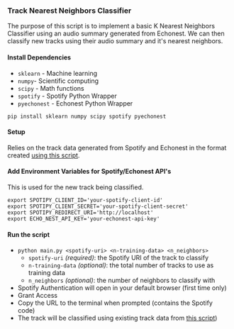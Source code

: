 ### Track Nearest Neighbors Classifier

The purpose of this script is to implement a basic K Nearest Neighbors
Classifier using an audio summary generated from Echonest. We can then
classify new tracks using their audio summary and it's nearest neighbors.

#### Install Dependencies

- `sklearn` - Machine learning
- `numpy`- Scientific computing
- `scipy` - Math functions
- `spotify` - Spotify Python Wrapper
- `pyechonest` - Echonest Python Wrapper

`pip install sklearn numpy scipy spotify pyechonest`

#### Setup

Relies on the track data generated from Spotify and Echonest in the format
created [using this script](https://github.com/Skovy/spotify-echonest).

#### Add Environment Variables for Spotify/Echonest API's

This is used for the new track being classified.

```
export SPOTIPY_CLIENT_ID='your-spotify-client-id'
export SPOTIPY_CLIENT_SECRET='your-spotify-client-secret'
export SPOTIPY_REDIRECT_URI='http://localhost'
export ECHO_NEST_API_KEY='your-echonest-api-key'
```

#### Run the script

- `python main.py <spotify-uri> <n-training-data> <n_neighbors>`
  - `spotify-uri` *(required)*: the Spotify URI of the track to classify
  - `n-training-data` *(optional)*: the total number of tracks to use as training data
  - `n_neighbors` *(optional)*: the number of neighbors to classify with
- Spotify Authentication will open in your default browser (first time only)
- Grant Access
- Copy the URL to the terminal when prompted (contains the Spotify code)
- The track will be classified using existing track data from [this script](https://github.com/Skovy/spotify-echonest))
